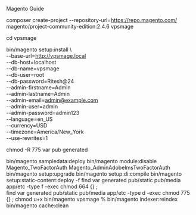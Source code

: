 Magento Guide




composer create-project --repository-url=https://repo.magento.com/ magento/project-community-edition:2.4.6 vpsmage

cd vpsmage


bin/magento setup:install \                                                        
--base-url=http://vpsmage.local \
--db-host=localhost \
--db-name=vpsmage \
--db-user=root \
--db-password=Ritesh@24 \
--admin-firstname=Admin \
--admin-lastname=Admin \
--admin-email=admin@example.com \
--admin-user=admin \
--admin-password=admin123 \
--language=en_US \
--currency=USD \
--timezone=America/New_York \
--use-rewrites=1

chmod -R 775 var pub generated

bin/magento sampledata:deploy 
bin/magento module:disable Magento_TwoFactorAuth Magento_AdminAdobeImsTwoFactorAuth
bin/magento setup:upgrade
bin/magento setup:di:compile 
bin/magento setup:static-content:deploy -f 
find var generated pub/static pub/media app/etc -type f -exec chmod 664 {} \;      
find var generated pub/static pub/media app/etc -type d -exec chmod 775 {} \;
chmod u+x bin/magento
vpsmage % bin/magento indexer:reindex  
bin/magento cache:clean
